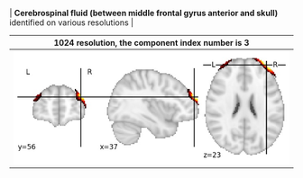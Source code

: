 


| **Cerebrospinal fluid (between middle frontal gyrus anterior and skull)** identified on various resolutions |

| 1024 resolution, the component index number is 3|  
|:---:|  
| ![Component 1024](../1024/final/3.jpg "From component 1024: Cerebrospinal fluid (between middle frontal gyrus anterior and skull)") |